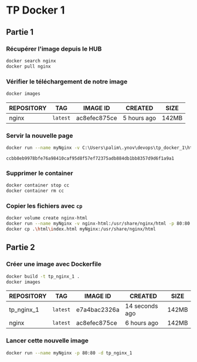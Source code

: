 # TP Docker 1

## Partie 1

### Récupérer l'image depuis le HUB

```bash
docker search nginx
docker pull nginx
```

### Vérifier le téléchargement de notre image

```bash
docker images
```

|REPOSITORY|TAG     |IMAGE ID    |CREATED    |SIZE |
|----------|--------|------------|-----------|-----|
|nginx     |`latest`|ac8efec875ce|5 hours ago|142MB|

### Servir la nouvelle page

```bash
docker run --name myNginx -v C:\Users\palim\.ynov\devops\tp_docker_1\html:/usr/share/nginx/html -p 80:80 -d nginx
```

`ccbb8eb9978bfe76a98410caf95d8f57ef72375adb884db1bb8357d9d6f1a9a1`

### Supprimer le container

```bash
docker container stop cc
docker container rm cc
```

### Copier les fichiers avec `cp`

```bash
docker volume create nginx-html
docker run --name myNginx -v nginx-html:/usr/share/nginx/html -p 80:80 -d nginx
docker cp .\html\index.html myNginx:/usr/share/nginx/html
```

## Partie 2

### Créer une image avec Dockerfile

```bash
docker build -t tp_nginx_1 .
docker images
```

|REPOSITORY|TAG     |IMAGE ID    |CREATED       |SIZE |
|----------|:------:|------------|--------------|-----|
|tp_nginx_1|`latest`|e7a4bac2326a|14 seconds ago|142MB|
|nginx     |`latest`|ac8efec875ce|6 hours ago   |142MB|

### Lancer cette nouvelle image

```bash
docker run --name myNginx -p 80:80 -d tp_nginx_1
```
